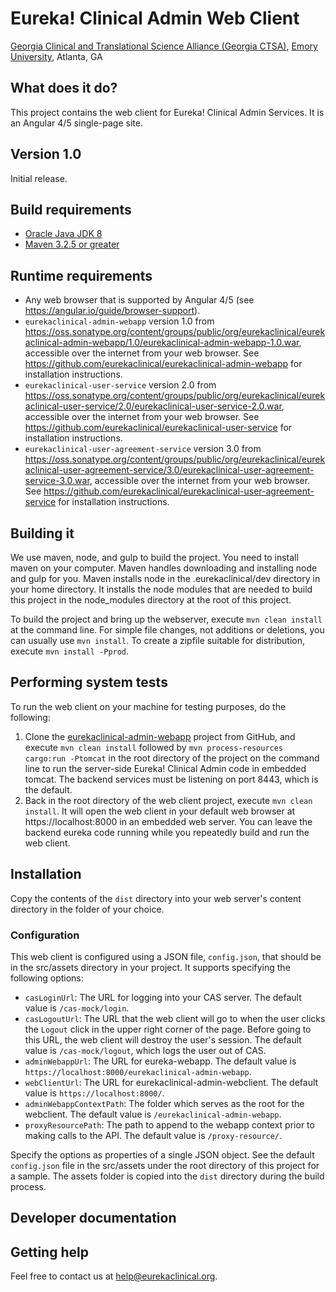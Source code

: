 # Eureka! Clinical Admin Web Client
[Georgia Clinical and Translational Science Alliance (Georgia CTSA)](http://www.georgiactsa.org), [Emory University](http://www.emory.edu), Atlanta, GA

## What does it do?
This project contains the web client for Eureka! Clinical
Admin Services. It is an Angular 4/5 single-page site.

## Version 1.0
Initial release.

## Build requirements
* [Oracle Java JDK 8](http://www.oracle.com/technetwork/java/javase/overview/index.html)
* [Maven 3.2.5 or greater](https://maven.apache.org)

## Runtime requirements
* Any web browser that is supported by Angular 4/5 (see
  https://angular.io/guide/browser-support).
* `eurekaclinical-admin-webapp` version 1.0 from
  https://oss.sonatype.org/content/groups/public/org/eurekaclinical/eurekaclinical-admin-webapp/1.0/eurekaclinical-admin-webapp-1.0.war,
  accessible over the internet from your web browser. See
  https://github.com/eurekaclinical/eurekaclinical-admin-webapp for installation instructions. 
* `eurekaclinical-user-service` version 2.0 from
  https://oss.sonatype.org/content/groups/public/org/eurekaclinical/eurekaclinical-user-service/2.0/eurekaclinical-user-service-2.0.war,
  accessible over the internet from your web browser. See
  https://github.com/eurekaclinical/eurekaclinical-user-service for installation instructions.
* `eurekaclinical-user-agreement-service` version 3.0 from
  https://oss.sonatype.org/content/groups/public/org/eurekaclinical/eurekaclinical-user-agreement-service/3.0/eurekaclinical-user-agreement-service-3.0.war,
  accessible over the internet from your web browser. See
  https://github.com/eurekaclinical/eurekaclinical-user-agreement-service for installation
  instructions.

## Building it
We use maven, node, and gulp to build the project. You need to install
maven on your computer. Maven handles downloading and installing node
and gulp for you. Maven installs node in the .eurekaclinical/dev
directory in your home directory. It installs the node modules that
are needed to build this project in the node_modules directory at the
root of this project.

To build the project and bring up the webserver, execute `mvn clean install` 
at the command line. For simple file changes, not additions or deletions, 
you can usually use `mvn install`. To create a zipfile suitable for
distribution, execute `mvn install -Pprod`.

## Performing system tests
To run the web client on your machine for testing purposes, do the
following:

1. Clone the [eurekaclinical-admin-webapp](https://github.com/eurekaclinical/eurekaclinical-admin-webapp)
project from GitHub, and execute `mvn clean install`
followed by `mvn process-resources cargo:run -Ptomcat` in the root directory of the
project on the command line to run the server-side Eureka! Clinical
Admin code in embedded tomcat. The backend services must be
listening on port 8443, which is the default.
2. Back in the root directory of the web client project, execute
`mvn clean install`. It will open the web client in your
default web browser at https://localhost:8000 in an embedded web
server. You can leave the backend eureka code running while you
repeatedly build and run the web client.

## Installation
Copy the contents of the `dist` directory into your web server's
content directory in the folder of your choice.

### Configuration
This web client is configured using a JSON file, `config.json`, that
should be in the src/assets directory in your project. It supports 
specifying the following options:
* `casLoginUrl`: The URL for logging into your CAS server. The default
  value is `/cas-mock/login`.
* `casLogoutUrl`: The URL that the web client will go to when the user
  clicks the `Logout` click in the upper right corner of the
  page. Before going to this URL, the web client will destroy the
  user's session. The default value is
  `/cas-mock/logout`, which logs the user out
  of CAS.
* `adminWebappUrl`: The URL for eureka-webapp. The default value is
  `https://localhost:8000/eurekaclinical-admin-webapp`.
* `webClientUrl`: The URL for eurekaclinical-admin-webclient. 
   The default value is `https://localhost:8000/`.
* `adminWebappContextPath`: The folder which serves as the root for 
   the webclient. The default value is `/eurekaclinical-admin-webapp`.
* `proxyResourcePath`: The path to append to the webapp context prior 
   to making calls to the API. The default value is `/proxy-resource/`.

Specify the options as properties of a single JSON object. See the
default `config.json` file in the src/assets under the root directory
of this project for a sample. The assets folder is copied into the `dist` 
directory during the build process.

## Developer documentation


## Getting help
Feel free to contact us at help@eurekaclinical.org.
